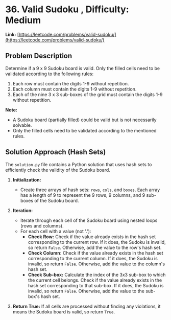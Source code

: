 
# 36. Valid Sudoku , Difficulty: Medium

**Link:** [https://leetcode.com/problems/valid-sudoku/](https://leetcode.com/problems/valid-sudoku/)

## Problem Description

Determine if a 9 x 9 Sudoku board is valid. Only the filled cells need to be validated according to the following rules:

1. Each row must contain the digits 1-9 without repetition.
2. Each column must contain the digits 1-9 without repetition.
3. Each of the nine 3 x 3 sub-boxes of the grid must contain the digits 1-9 without repetition.

**Note:**

* A Sudoku board (partially filled) could be valid but is not necessarily solvable.
* Only the filled cells need to be validated according to the mentioned rules.

## Solution Approach (Hash Sets)

The `solution.py` file contains a Python solution that uses hash sets to efficiently check the validity of the Sudoku board.

1. **Initialization:**
    * Create three arrays of hash sets: `rows`, `cols`, and `boxes`. Each array has a length of 9 to represent the 9 rows, 9 columns, and 9 sub-boxes of the Sudoku board.

2. **Iteration:**
    * Iterate through each cell of the Sudoku board using nested loops (rows and columns).
    * For each cell with a value (not '.'):
        * **Check Row:** Check if the value already exists in the hash set corresponding to the current row. If it does, the Sudoku is invalid, so return `False`. Otherwise, add the value to the row's hash set.
        * **Check Column:** Check if the value already exists in the hash set corresponding to the current column. If it does, the Sudoku is invalid, so return `False`. Otherwise, add the value to the column's hash set.
        * **Check Sub-box:** Calculate the index of the 3x3 sub-box to which the current cell belongs. Check if the value already exists in the hash set corresponding to that sub-box. If it does, the Sudoku is invalid, so return `False`. Otherwise, add the value to the sub-box's hash set.

3. **Return True:** If all cells are processed without finding any violations, it means the Sudoku board is valid, so return `True`.
